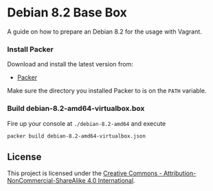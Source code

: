 Debian 8.2 Base Box
===================

A guide on how to prepare an Debian 8.2 for the usage with Vagrant.

### Install Packer

Download and install the latest version from:

* [Packer](http://www.packer.io/downloads.html)

Make sure the directory you installed Packer to is on the `PATH` variable.

### Build debian-8.2-amd64-virtualbox.box

Fire up your console at `./debian-8.2-amd64` and execute

    packer build debian-8.2-amd64-virtualbox.json

License
-----------
This project is licensed under the [Creative Commons - Attribution-NonCommercial-ShareAlike 4.0 International](http://creativecommons.org/licenses/by-nc-sa/4.0/).
 